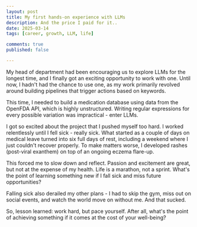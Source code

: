 ```yaml
---
layout: post
title: My first hands-on experience with LLMs 
description: And the price I paid for it..
date: 2025-03-14
tags: [career, growth, LLM, life]

comments: true
published: false

---
```


My head of department had been encouraging us to explore LLMs for the longest time, and I finally got an exciting opportunity to work with one. Until now, I hadn't had the chance to use one, as my work primarily revolved around building pipelines that trigger actions based on keywords.

This time, I needed to build a medication database using data from the OpenFDA API, which is highly unstructured. Writing regular expressions for every possible variation was impractical - enter LLMs.

I got so excited about the project that I pushed myself too hard. I worked relentlessly until I fell sick - really sick. What started as a couple of days on medical leave turned into six full days of rest, including a weekend where I just couldn't recover properly. To make matters worse, I developed rashes (post-viral exanthem) on top of an ongoing eczema flare-up.

This forced me to slow down and reflect. Passion and excitement are great, but not at the expense of my health. Life is a marathon, not a sprint. What's the point of learning something new if I fall sick and miss future opportunities?

Falling sick also derailed my other plans - I had to skip the gym, miss out on social events, and watch the world move on without me. And that sucked.

So, lesson learned: work hard, but pace yourself. After all, what's the point of achieving something if it comes at the cost of your well-being?
